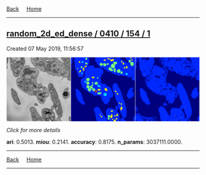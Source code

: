 
[Back](..)&nbsp;&nbsp;&nbsp;&nbsp;&nbsp;[Home](https://leapmanlab.github.io/snapshots)

---

<div class="summary"><a href="1"><h2>random_2d_ed_dense / 0410 / 154 / 1</h2></a><p>Created 07 May 2019, 11:56:57
</p><a href="1"><img src="1/media/summary.png" align="center"></a><p>
<i>Click for more details</i>
</p></div>

**ari**: 0.5013. **miou**: 0.2141. **accuracy**: 0.8175. **n_params**: 3037111.0000. 

---

[Back](..)&nbsp;&nbsp;&nbsp;&nbsp;&nbsp;[Home](https://leapmanlab.github.io/snapshots)

---